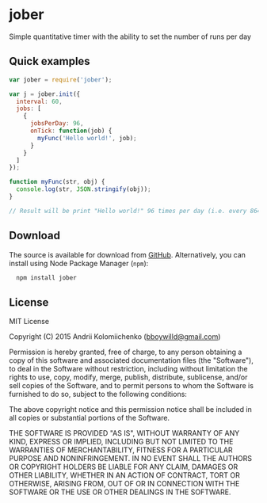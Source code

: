 # jober

Simple quantitative timer with the ability to set the number of runs per day

## Quick examples
```javascript
var jober = require('jober');

var j = jober.init({
  interval: 60,
  jobs: [
    {
      jobsPerDay: 96,
      onTick: function(job) {
        myFunc('Hello world!', job);
      }
    }
  ]
});

function myFunc(str, obj) {
  console.log(str, JSON.stringify(obj));
}

// Result will be print "Hello world!" 96 times per day (i.e. every 86400/96/60=15 minute)
```

## Download

The source is available for download from
[GitHub](https://github.com/kolomiichenko/jober).
Alternatively, you can install using Node Package Manager (`npm`):

```bash
  npm install jober
```

## License

MIT License

Copyright (C) 2015 Andrii Kolomiichenko (bboywilld@gmail.com)

Permission is hereby granted, free of charge, to any person obtaining a copy of this software and associated documentation files (the "Software"), to deal in the Software without restriction, including without limitation the rights to use, copy, modify, merge, publish, distribute, sublicense, and/or sell copies of the Software, and to permit persons to whom the Software is furnished to do so, subject to the following conditions:

The above copyright notice and this permission notice shall be included in all copies or substantial portions of the Software.

THE SOFTWARE IS PROVIDED "AS IS", WITHOUT WARRANTY OF ANY KIND, EXPRESS OR IMPLIED, INCLUDING BUT NOT LIMITED TO THE WARRANTIES OF MERCHANTABILITY, FITNESS FOR A PARTICULAR PURPOSE AND NONINFRINGEMENT. IN NO EVENT SHALL THE AUTHORS OR COPYRIGHT HOLDERS BE LIABLE FOR ANY CLAIM, DAMAGES OR OTHER LIABILITY, WHETHER IN AN ACTION OF CONTRACT, TORT OR OTHERWISE, ARISING FROM, OUT OF OR IN CONNECTION WITH THE SOFTWARE OR THE USE OR OTHER DEALINGS IN THE SOFTWARE.
